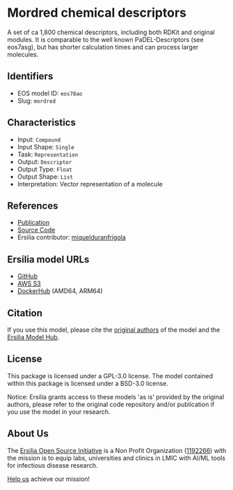 # Mordred chemical descriptors

A set of ca 1,800 chemical descriptors, including both RDKit and original modules. It is comparable to the well known PaDEL-Descriptors (see eos7asg), but has shorter calculation times and can process larger molecules.

## Identifiers

* EOS model ID: `eos78ao`
* Slug: `mordred`

## Characteristics

* Input: `Compound`
* Input Shape: `Single`
* Task: `Representation`
* Output: `Descriptor`
* Output Type: `Float`
* Output Shape: `List`
* Interpretation: Vector representation of a molecule

## References

* [Publication](https://jcheminf.biomedcentral.com/articles/10.1186/s13321-018-0258-y)
* [Source Code](https://github.com/mordred-descriptor/mordred)
* Ersilia contributor: [miquelduranfrigola](https://github.com/miquelduranfrigola)

## Ersilia model URLs
* [GitHub](https://github.com/ersilia-os/eos78ao)
* [AWS S3](https://ersilia-models-zipped.s3.eu-central-1.amazonaws.com/eos78ao.zip)
* [DockerHub](https://hub.docker.com/r/ersiliaos/eos78ao) (AMD64, ARM64)

## Citation

If you use this model, please cite the [original authors](https://jcheminf.biomedcentral.com/articles/10.1186/s13321-018-0258-y) of the model and the [Ersilia Model Hub](https://github.com/ersilia-os/ersilia/blob/master/CITATION.cff).

## License

This package is licensed under a GPL-3.0 license. The model contained within this package is licensed under a BSD-3.0 license.

Notice: Ersilia grants access to these models 'as is' provided by the original authors, please refer to the original code repository and/or publication if you use the model in your research.

## About Us

The [Ersilia Open Source Initiative](https://ersilia.io) is a Non Profit Organization ([1192266](https://register-of-charities.charitycommission.gov.uk/charity-search/-/charity-details/5170657/full-print)) with the mission is to equip labs, universities and clinics in LMIC with AI/ML tools for infectious disease research.

[Help us](https://www.ersilia.io/donate) achieve our mission!